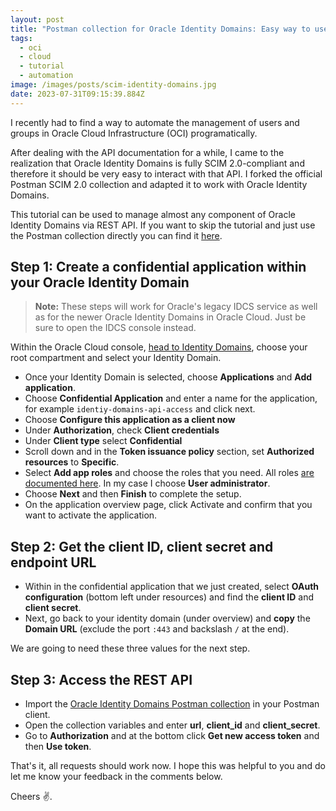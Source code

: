 ```yaml
---
layout: post
title: "Postman collection for Oracle Identity Domains: Easy way to use REST APIs"
tags:
  - oci
  - cloud
  - tutorial
  - automation
image: /images/posts/scim-identity-domains.jpg
date: 2023-07-31T09:15:39.884Z
---
```

I recently had to find a way to automate the management of users and groups in Oracle Cloud Infrastructure (OCI) programatically.

After dealing with the API documentation for a while, I came to the realization that Oracle Identity Domains is fully SCIM 2.0-compliant and therefore it should be very easy to interact with that API. I forked the official Postman SCIM 2.0 collection and adapted it to work with Oracle Identity Domains.

This tutorial can be used to manage almost any component of Oracle Identity Domains via REST API. If you want to skip the tutorial and just use the Postman collection directly you can find it [here](https://raw.githubusercontent.com/m1nka/oracle-identity-domains-postman-collection/main/Oracle%20Identity%20Domains%20-%20REST%20API.postman_collection.json).

## Step 1: Create a confidential application within your Oracle Identity Domain

> **Note:** These steps will work for Oracle's legacy IDCS service as well as for the newer Oracle Identity Domains in Oracle Cloud. Just be sure to open the IDCS console instead.

Within the Oracle Cloud console, [head to Identity Domains](https://cloud.oracle.com/identity/domains/), choose your root compartment and select your Identity Domain.

- Once your Identity Domain is selected, choose **Applications** and **Add application**.
- Choose **Confidential Application** and enter a name for the application, for example `identiy-domains-api-access` and click next.
- Choose **Configure this application as a client now**
- Under **Authorization**, check **Client credentials**
- Under **Client type** select **Confidential**
- Scroll down and in the **Token issuance policy** section, set **Authorized resources** to **Specific**.
- Select **Add app roles** and choose the roles that you need. All roles [are documented here](https://docs.oracle.com/en/cloud/paas/identity-cloud/uaids/understand-administrator-roles.html#GUID-9B488723-43A1-47B1-ACB0-41FFD780FD5D). In my case I choose **User administrator**.
- Choose **Next** and then **Finish** to complete the setup.
- On the application overview page, click Activate and confirm that you want to activate the application.

## Step 2: Get the client ID, client secret and endpoint URL

- Within in the confidential application that we just created, select **OAuth configuration** (bottom left under resources) and find the **client ID** and **client secret**.
- Next, go back to your identity domain (under overview) and **copy** the **Domain URL** (exclude the port `:443` and backslash `/` at the end).

We are going to need these three values for the next step.

## Step 3: Access the REST API

- Import the [Oracle Identity Domains Postman collection](https://raw.githubusercontent.com/m1nka/oracle-identity-domains-postman-collection/main/Oracle%20Identity%20Domains%20-%20REST%20API.postman_collection.json) in your Postman client.
- Open the collection variables and enter **url**, **client_id** and **client_secret**.
- Go to **Authorization** and at the bottom click **Get new access token** and then **Use token**.

That's it, all requests should work now. I hope this was helpful to you and do let me know your feedback in the comments below.

Cheers ✌️.